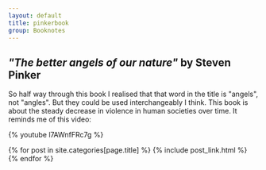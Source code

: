 ```yaml
---
layout: default
title: pinkerbook
group: Booknotes
---
```


<style>
h1 {
    text-align: right;
}

</style>

## *"The better angels of our nature"* by Steven Pinker

So half way through this book I realised that that word in the title is "angels", not "angles". But they could be used interchangeably I think. This book is about the steady decrease in violence in human societies over time. It reminds me of this video:

{% youtube l7AWnfFRc7g %}

<div id="home">
  <div class="posts">
    {% for post in site.categories[page.title] %}
		{% include post_link.html %}
    {% endfor %}
  </div>
</div>
